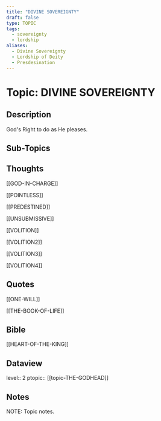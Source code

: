 ```yaml
---
title: "DIVINE SOVEREIGNTY"
draft: false
type: TOPIC
tags:
  - sovereignty
  - lordship
aliases:
  - Divine Sovereignty
  - Lordship of Deity
  - Presdesination
---
```

# Topic: DIVINE SOVEREIGNTY
## Description
God's Right to do as He pleases.

## Sub-Topics


## Thoughts
[[GOD-IN-CHARGE]]

[[POINTLESS]]

[[PREDESTINED]]

[[UNSUBMISSIVE]]

[[VOLITION]]

[[VOLITION2]]

[[VOLITION3]]

[[VOLITION4]]

## Quotes
[[ONE-WILL]]

[[THE-BOOK-OF-LIFE]]

## Bible
[[HEART-OF-THE-KING]]

## Dataview
level:: 2
ptopic:: [[topic-THE-GODHEAD]]

## Notes
NOTE: Topic notes.
